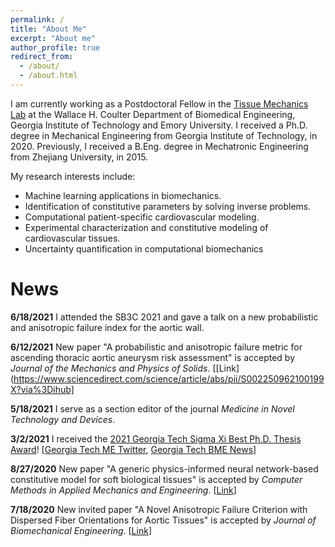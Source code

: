 ```yaml
---
permalink: /
title: "About Me"
excerpt: "About me"
author_profile: true
redirect_from: 
  - /about/
  - /about.html
---
```


I am currently working as a Postdoctoral Fellow in the [Tissue Mechanics Lab](http://www.tml.gatech.edu/) at the Wallace H. Coulter Department of Biomedical Engineering, Georgia Institute of Technology and Emory University. I received a Ph.D. degree in Mechanical Engineering from Georgia Institute of Technology, in 2020. Previously, I received a B.Eng. degree in Mechatronic Engineering from Zhejiang University, in 2015.

My research interests include:
* Machine learning applications in biomechanics.
* Identification of constitutive parameters by solving inverse problems.
* Computational patient-specific cardiovascular modeling.
* Experimental characterization and constitutive modeling of cardiovascular tissues.
* Uncertainty quantification in computational biomechanics


News
===============
**6/18/2021** I attended the SB3C 2021 and gave a talk on a new probabilistic and anisotropic failure index for the aortic wall.

**6/12/2021** New paper "A probabilistic and anisotropic failure metric for ascending thoracic aortic aneurysm risk assessment" is accepted by *Journal of the Mechanics and Physics of Solids*. [[Link](https://www.sciencedirect.com/science/article/abs/pii/S002250962100199X?via%3Dihub]

**5/18/2021** I serve as a section editor of the journal *Medicine in Novel Technology and Devices*.

**3/2/2021** I received the [2021 Georgia Tech Sigma Xi Best Ph.D. Thesis Award](https://cpb-us-w2.wpmucdn.com/sites.gatech.edu/dist/0/283/files/2021/03/2021-Sigma-Xi-Research-Award-Winners.final_.pdf)! [[Georgia Tech ME Twitter](https://twitter.com/MEGeorgiaTech/status/1367938343640707077), [Georgia Tech BME News](https://www.bme.gatech.edu/bme/sigma-xi-honors-voit-mitchell-impactful-research-2021-awards)]

**8/27/2020** New paper "A generic physics-informed neural network-based constitutive model for soft biological tissues" is accepted by *Computer Methods in Applied Mechanics and Engineering*. [[Link](https://www.sciencedirect.com/science/article/pii/S0045782520305879)]

**7/18/2020** New invited paper "A Novel Anisotropic Failure Criterion with Dispersed Fiber Orientations for Aortic Tissues" is accepted by *Journal of Biomechanical Engineering*. [[Link](https://asmedigitalcollection.asme.org/biomechanical/article/142/11/111002/1086084/A-Novel-Anisotropic-Failure-Criterion-With)]
